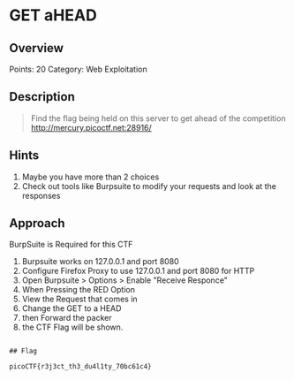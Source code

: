 # GET aHEAD

## Overview

Points: 20
Category: Web Exploitation

## Description

> Find the flag being held on this server to get ahead of the competition http://mercury.picoctf.net:28916/
## Hints

1. Maybe you have more than 2 choices
2. Check out tools like Burpsuite to modify your requests and look at the responses

## Approach

BurpSuite is Required for this CTF
1. Burpsuite works on 127.0.0.1 and port 8080
2. Configure Firefox Proxy to use 127.0.0.1 and port 8080 for HTTP
3. Open Burpsuite > Options > Enable "Receive Responce"
4. When Pressing the RED Option
5. View the Request that comes in
6. Change the GET to a HEAD 
7. then Forward the packer
8. the CTF Flag will be shown.

```

## Flag

picoCTF{r3j3ct_th3_du4l1ty_70bc61c4}
